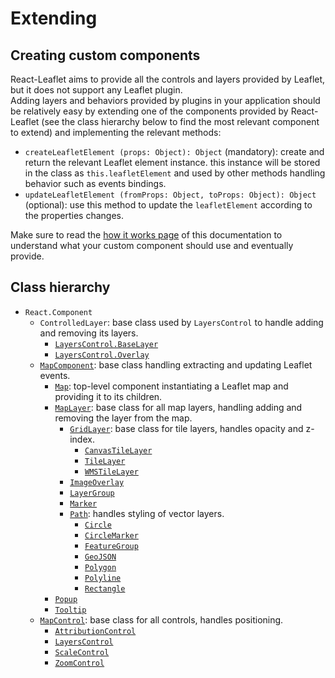 # Extending

## Creating custom components

React-Leaflet aims to provide all the controls and layers provided by Leaflet, but it does not support any Leaflet plugin.  
Adding layers and behaviors provided by plugins in your application should be relatively easy by extending one of the components provided by React-Leaflet (see the class hierarchy below to find the most relevant component to extend) and implementing the relevant methods:

- `createLeafletElement (props: Object): Object` (mandatory): create and return the relevant Leaflet element instance. this instance will be stored in the class as `this.leafletElement` and used by other methods handling behavior such as events bindings.
- `updateLeafletElement (fromProps: Object, toProps: Object): Object` (optional): use this method to update the `leafletElement` according to the properties changes.

Make sure to read the [how it works page](How%20it%20works.md) of this documentation to understand what your custom component should use and eventually provide.

## Class hierarchy

- `React.Component`
  - `ControlledLayer`: base class used by `LayersControl` to handle adding and removing its layers.
    - [`LayersControl.BaseLayer`](Components.md#layerscontrolbaselayer)
    - [`LayersControl.Overlay`](Components.md#layerscontroloverlay)
  - [`MapComponent`](Components.md#mapcomponent): base class handling extracting and updating Leaflet events.
    - [`Map`](Components.md#map): top-level component instantiating a Leaflet map and providing it to its children.
    - [`MapLayer`](Components.md#maplayer): base class for all map layers, handling adding and removing the layer from the map.
      - [`GridLayer`](Components.md#gridlayer): base class for tile layers, handles opacity and z-index.
        - [`CanvasTileLayer`](Components.md#canvastilelayer)
        - [`TileLayer`](Components.md#tilelayer)
        - [`WMSTileLayer`](Components.md#wmstilelayer)
      - [`ImageOverlay`](Components.md#imageoverlay)
      - [`LayerGroup`](Components.md#layergroup)
      - [`Marker`](Components.md#marker)
      - [`Path`](Components.md#path): handles styling of vector layers.
        - [`Circle`](Components.md#circle)
        - [`CircleMarker`](Components.md#circlemarker)
        - [`FeatureGroup`](Components.md#featuregroup)
        - [`GeoJSON`](Components.md#geojson)
        - [`Polygon`](Components.md#polygon)
        - [`Polyline`](Components.md#polyline)
        - [`Rectangle`](Components.md#rectangle)
    - [`Popup`](Components.md#popup)
    - [`Tooltip`](Components.md#tooltip)
  - [`MapControl`](Components.md#mapcontrol): base class for all controls, handles positioning.
    - [`AttributionControl`](Components.md#attributioncontrol)
    - [`LayersControl`](Components.md#layerscontrol)
    - [`ScaleControl`](Components.md#scalecontrol)
    - [`ZoomControl`](Components.md#zoomcontrol)
